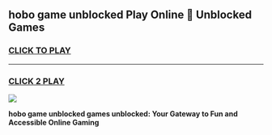 
## hobo game unblocked Play Online 👋 Unblocked Games
<h3>
<a href="https://premium.freeplayer.one?title=hobo_game_unblocked&ref=19F">CLICK TO PLAY</a></h3>
<hr>

<h3>
<a href="https://premium.freeplayer.one?title=hobo_game_unblocked&ref=19F">CLICK 2 PLAY</a>
  
</h3>

<a href="https://premium.freeplayer.one?title=hobo_game_unblocked&ref=19F"><img src="https://clearcache.store/games.png"></a>


**hobo game unblocked games unblocked: Your Gateway to Fun and Accessible Online Gaming**
